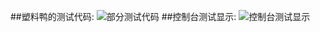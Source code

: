##塑料鸭的测试代码:
![部分测试代码](http://a4.qpic.cn/psb?/V11WJCtz3cLNZ2/a7M1mqtvo21aLB2UVKX7qHMa7o21SJ2ML5GjYpMHqL8!/b/dOMAAAAAAAAA&ek=1&kp=1&pt=0&bo=9QJPAgAAAAAFB54!&sce=60-3-3&rf=viewer_4)
##控制台测试显示:
![控制台测试显示](http://a1.qpic.cn/psb?/V11WJCtz3cLNZ2/B61O1TonOSZH9ZyhGZIa2pSVjCTxQd*h2TnmV*yEONw!/b/dI8BAAAAAAAA&bo=.QLwAQAAAAAFACk!&rf=viewer_4)

